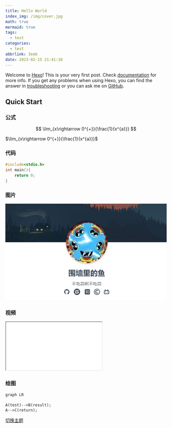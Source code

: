 ```yaml
---
title: Hello World
index_img: /img/cover.jpg
math: true
mermaid: true
tags:
  - test
categories:
  - test
abbrlink: 3eeb
date: 2023-02-15 21:41:18
---
```


Welcome to [Hexo](https://hexo.io/)! This is your very first post. Check [documentation](https://hexo.io/docs/) for more info. If you get any problems when using Hexo, you can find the answer in [troubleshooting](https://hexo.io/docs/troubleshooting.html) or you can ask me on [GitHub](https://github.com/hexojs/hexo/issues).

<!-- more -->

## Quick Start

### 公式

$$
\lim_{x\rightarrow 0^{+}}{\frac{1}{x^{a}}}
$$

$\lim_{x\rightarrow 0^{+}}{\frac{1}{x^{a}}}$

### 代码

```c
#include<stdio.h>
int main(){
    return 0;
}
```



### 图片

![image-20230219204217865](../../image/hello-world/about.png)



### 视频

<iframe src="//player.bilibili.com/player.html?aid=990700650&bvid=BV1cx4y1M7ci&cid=975414937&page=1" scrolling="no" border="0" allowfullscreen="true"> </iframe>


### 绘图
```mermaid
graph LR

A(test)-->B(result);
A-->C(return);

```


<a href="https://yu-qi-hang.github.io/posts/4a17b156/">切换主题</a>